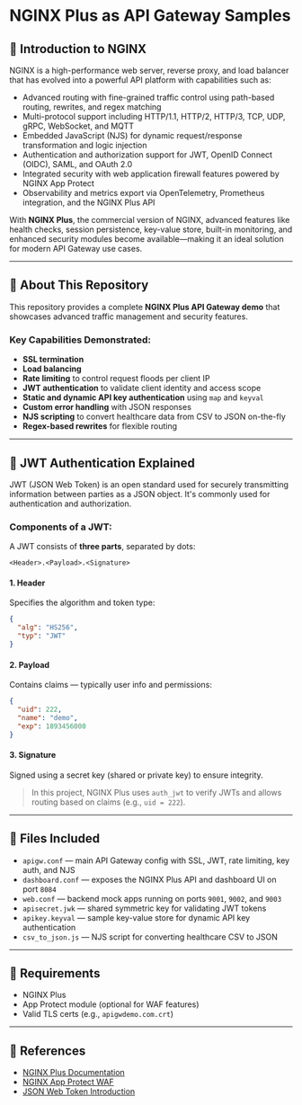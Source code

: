 # NGINX Plus as API Gateway Samples

## 🔰 Introduction to NGINX

NGINX is a high-performance web server, reverse proxy, and load balancer that has evolved into a powerful API platform with capabilities such as:
- Advanced routing with fine-grained traffic control using path-based routing, rewrites, and regex matching
- Multi-protocol support including HTTP/1.1, HTTP/2, HTTP/3, TCP, UDP, gRPC, WebSocket, and MQTT
- Embedded JavaScript (NJS) for dynamic request/response transformation and logic injection
- Authentication and authorization support for JWT, OpenID Connect (OIDC), SAML, and OAuth 2.0
- Integrated security with web application firewall features powered by NGINX App Protect
- Observability and metrics export via OpenTelemetry, Prometheus integration, and the NGINX Plus API

With **NGINX Plus**, the commercial version of NGINX, advanced features like health checks, session persistence, key-value store, built-in monitoring, and enhanced security modules become available—making it an ideal solution for modern API Gateway use cases.

---

## 🚀 About This Repository

This repository provides a complete **NGINX Plus API Gateway demo** that showcases advanced traffic management and security features.

### Key Capabilities Demonstrated:

* **SSL termination**
* **Load balancing** 
* **Rate limiting** to control request floods per client IP
* **JWT authentication** to validate client identity and access scope
* **Static and dynamic API key authentication** using `map` and `keyval`
* **Custom error handling** with JSON responses
* **NJS scripting** to convert healthcare data from CSV to JSON on-the-fly
* **Regex-based rewrites** for flexible routing

---

## 🔐 JWT Authentication Explained

JWT (JSON Web Token) is an open standard used for securely transmitting information between parties as a JSON object. It's commonly used for authentication and authorization.

### Components of a JWT:

A JWT consists of **three parts**, separated by dots:

```
<Header>.<Payload>.<Signature>
```

#### 1. **Header**

Specifies the algorithm and token type:

```json
{
  "alg": "HS256",
  "typ": "JWT"
}
```

#### 2. **Payload**

Contains claims — typically user info and permissions:

```json
{
  "uid": 222,
  "name": "demo",
  "exp": 1893456000
}
```

#### 3. **Signature**

Signed using a secret key (shared or private key) to ensure integrity.

> In this project, NGINX Plus uses `auth_jwt` to verify JWTs and allows routing based on claims (e.g., `uid = 222`).

---

## 📂 Files Included

* `apigw.conf` — main API Gateway config with SSL, JWT, rate limiting, key auth, and NJS
* `dashboard.conf` — exposes the NGINX Plus API and dashboard UI on port `8084`
* `web.conf` — backend mock apps running on ports `9001`, `9002`, and `9003`
* `apisecret.jwk` — shared symmetric key for validating JWT tokens
* `apikey.keyval` — sample key-value store for dynamic API key authentication
* `csv_to_json.js` — NJS script for converting healthcare CSV to JSON

---

## 📌 Requirements

* NGINX Plus
* App Protect module (optional for WAF features)
* Valid TLS certs (e.g., `apigwdemo.com.crt`)

---

## 📘 References

* [NGINX Plus Documentation](https://docs.nginx.com/nginx/)
* [NGINX App Protect WAF](https://docs.nginx.com/nginx-app-protect/)
* [JSON Web Token Introduction](https://jwt.io/introduction/)


